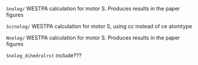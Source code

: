 `Snolog/`
WESTPA calculation for motor S. Produces results in the paper figures

`Sccnolog/`
WESTPA calculation for motor S, using cc instead of ce atomtype

`Nnolog/`
WESTPA calculation for motor S. Produces results in the paper figures


`Snolog_dihedralrst`
include???